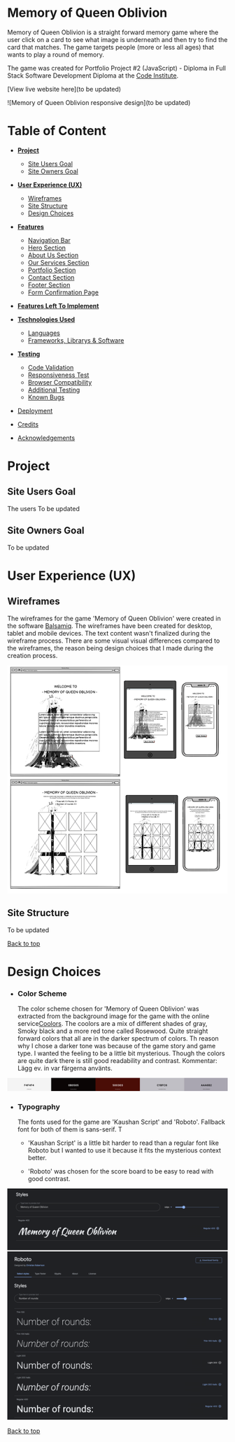 # **Memory of Queen Oblivion**
Memory of Queen Oblivion is a straight forward memory game where the user click on a card to see what image is underneath and then try to find the card that matches. The game targets people (more or less all ages) that wants to play a round of memory.

The game was created for Portfolio Project #2 (JavaScript) - Diploma in Full Stack Software Development Diploma at the [Code Institute](https://www.codeinstitute.net).

[View live website here](to be updated)

![Memory of Queen Oblivion responsive design](to be updated)

# Table of Content 

* [**Project**](<#project>)
    * [Site Users Goal](<#site-users-goal>)
    * [Site Owners Goal](<#site-owners-goal>)

* [**User Experience (UX)**](<#user-experience-ux>)
    * [Wireframes](<#wireframes>)
    * [Site Structure](<#site-structure>)
    * [Design Choices](<#design-choices>)

* [**Features**](<#features>)
    * [Navigation Bar](<#navigation-bar>)
    * [Hero Section](<#hero-section>)
    * [About Us Section](<#about-us-section>)
    * [Our Services Section](<#our-services-section>)
    * [Portfolio Section](<#portfolio-section>)
    * [Contact Section](<#contact-section>)
    * [Footer Section](<#footer-section>)
    * [Form Confirmation Page](<#form-confirmation-page>)

* [**Features Left To Implement**](<#features-left-to-implement>)

* [**Technologies Used**](<#technologies-used>)
    * [Languages](<#languages>)
    * [Frameworks, Librarys & Software](<#frameworks-libraries--software>)

* [**Testing**](<#testing>)
  * [Code Validation](<#code-validation>)
  * [Responsiveness Test](<#responsiveness-test>)
  * [Browser Compatibility](<#browser-compatibility>)
  * [Additional Testing](<#additional-testing>) 
  * [Known Bugs](<#known-bugs>)
* [Deployment](<#deployment>)
* [Credits](<#credits>)
* [Acknowledgements](<#acknowledgements>)

#   Project

## **Site Users Goal**
The users 
To be updated

## **Site Owners Goal**
To be updated

# User Experience (UX)

## Wireframes
The wireframes for the game 'Memory of Queen Oblivion' were created in the software [Balsamiq](https://balsamiq.com). The wireframes have been created for desktop, tablet and mobile devices. The text content wasn't finalized during the wireframe process. There are some visual visual differences compared to the wireframes, the reason being design choices that I made during the creation process.

![Wireframes](readme/assets/images/memory_of_queen_oblivion_mockup_v0.9.png)

## Site Structure
To be updated

[Back to top](<#table-of-content>)

# Design Choices

* ### Color Scheme
  The color scheme chosen for 'Memory of Queen Oblivion' was extracted from the background image for the game with the online service[Coolors](https://coolors.co/image-picker). The coolors are a mix of different shades of gray, Smoky black and a more red tone called Rosewood. Quite straight forward colors that all are in the darker spectrum of colors. Th reason why I chose a darker tone was because of the game story and game type. I wanted the feeling to be a little bit mysterious. Though the colors are quite dark there is still good readability and contrast. Kommentar: Lägg ev. in var färgerna använts.   
  
![Color Palette image](readme/assets/images/coolors_palette.png)

* ### Typography
  The fonts used for the game are 'Kaushan Script' and 'Roboto'. Fallback font for both of them is sans-serif. T

  * 'Kaushan Script' is a little bit harder to read than a regular font like Roboto but I wanted to use it because it fits the mysterious context better.

  * 'Roboto' was chosen for the score board to be easy to read with good contrast.

![Google Fonts Kaushan Script](readme/assets/images/google_fonts_kaushan_script.png)
![Google Fonts Roboto](readme/assets/images/google_fonts_roboto.png)

[Back to top](<#table-of-content>)